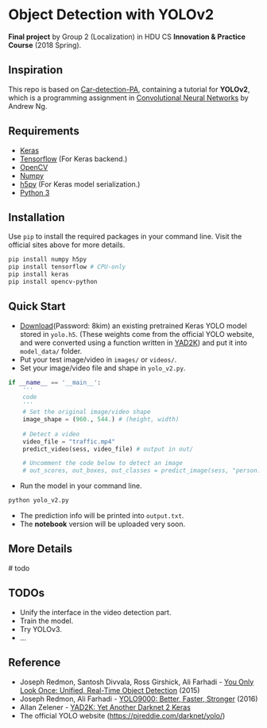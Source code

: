 # Object Detection with YOLOv2
**Final project** by Group 2 (Localization) in HDU CS **Innovation & Practice Course** (2018 Spring).

## Inspiration
This repo is based on [Car-detection-PA](https://github.com/n3rdd/Car-detection-PA), containing a tutorial for **YOLOv2**, which is a programming assignment in [Convolutional Neural Networks](https://www.coursera.org/learn/convolutional-neural-networks/) by Andrew Ng. 

## Requirements
- [Keras](https://github.com/fchollet/keras)
- [Tensorflow](https://www.tensorflow.org/) (For Keras backend.)
- [OpenCV](https://pypi.org/project/opencv-python/)
- [Numpy](http://www.numpy.org/)
- [h5py](http://www.h5py.org/) (For Keras model serialization.)
- [Python 3](https://www.python.org/)

## Installation 
Use `pip` to install the required packages in your command line. Visit the official sites above for more details.
```bash
pip install numpy h5py
pip install tensorflow # CPU-only
pip install keras
pip install opencv-python
```

## Quick Start
- [Download](https://pan.baidu.com/s/1sos5oov7V3O0uwOjoUvbuQ)(Password: 8kim) an existing pretrained Keras YOLO model stored in  `yolo.h5`. (These weights come from the official YOLO website, and were converted using a function written in [YAD2K](https://github.com/allanzelener/YAD2K)) and put it into `model_data/` folder.
- Put your test image/video in `images/` or `videos/`.
- Set your image/video file and shape in `yolo_v2.py`.
```python
if __name__ == '__main__':
    '''
    code
    '''
    # Set the original image/video shape
    image_shape = (960., 544.) # (height, width)
    
    # Detect a video
    video_file = "traffic.mp4"
    predict_video(sess, video_file) # output in out/

    # Uncomment the code below to detect an image
    # out_scores, out_boxes, out_classes = predict_image(sess, "person.jpg")
```
- Run the model in your command line.
```bash
python yolo_v2.py
```
- The prediction info will be printed into `output.txt`.
- The **notebook** version will be uploaded very soon.


## More Details
\# todo

## TODOs
- Unify the interface in the video detection part.
- Train the model.
- Try YOLOv3.
- ...


## Reference
- Joseph Redmon, Santosh Divvala, Ross Girshick, Ali Farhadi - [You Only Look Once: Unified, Real-Time Object Detection](https://arxiv.org/abs/1506.02640) (2015)
- Joseph Redmon, Ali Farhadi - [YOLO9000: Better, Faster, Stronger](https://arxiv.org/abs/1612.08242) (2016)
- Allan Zelener - [YAD2K: Yet Another Darknet 2 Keras](https://github.com/allanzelener/YAD2K)
- The official YOLO website (https://pjreddie.com/darknet/yolo/) 

